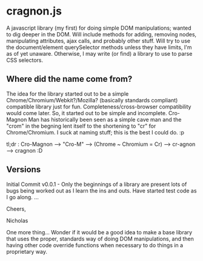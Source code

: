 cragnon.js
==========

A javascript library (my first) for doing simple DOM manipulations; wanted to dig deeper in the DOM. Will include methods for adding, removing nodes, manipulating attributes, ajax calls, and probably other stuff. Will try to use the document/element querySelector methods unless they have limits, I'm as of yet unaware. Otherwise, I may write (or find) a library to use to parse CSS selectors.


Where did the name come from?
-----------------------------

  The idea for the library started out to be a simple Chrome/Chromium/Webkit?/Mozilla? (basically standards compliant) compatible library just for fun. Completeness/cross-browser compatibility would come later. So, it started out to be simple and incomplete. Cro-Magnon Man has historically been seen as a simple cave man and the "crom" in the begning lent itself to the shortening to "cr" for Chrome/Chromium. I suck at naming stuff; this is the best I could do. :p
  
  tl;dr : Cro-Magnon --> "Cro-M" --> (Chrome ~ Chromium = Cr) --> cr-agnon --> cragnon  :D


Versions
--------
Initial Commit
v0.0.1 - Only the beginnings of a library are present lots of bugs being worked out as I learn the ins and outs. Have started test code as I go along. 
...



Cheers,

Nicholas

One more thing...
Wonder if it would be a good idea to make a base library that uses the proper, standards way of doing DOM manipulations, and then having other code override functions when necessary to do things in a proprietary way.